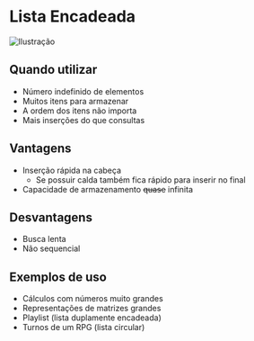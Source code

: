 # Lista Encadeada

![Ilustração](https://www.geeksforgeeks.org/wp-content/uploads/gq/2013/03/Linkedlist.png)

## Quando utilizar

- Número indefinido de elementos
- Muitos itens para armazenar
- A ordem dos itens não importa
- Mais inserções do que consultas

## Vantagens

- Inserção rápida na cabeça
  - Se possuir calda também fica rápido para inserir no final
- Capacidade de armazenamento ~~quase~~ infinita

## Desvantagens

- Busca lenta
- Não sequencial

## Exemplos de uso

- Cálculos com números muito grandes
- Representações de matrizes grandes
- Playlist (lista duplamente encadeada)
- Turnos de um RPG (lista circular)
